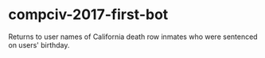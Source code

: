 # compciv-2017-first-bot
Returns to user names of California death row inmates who were sentenced on users' birthday.
